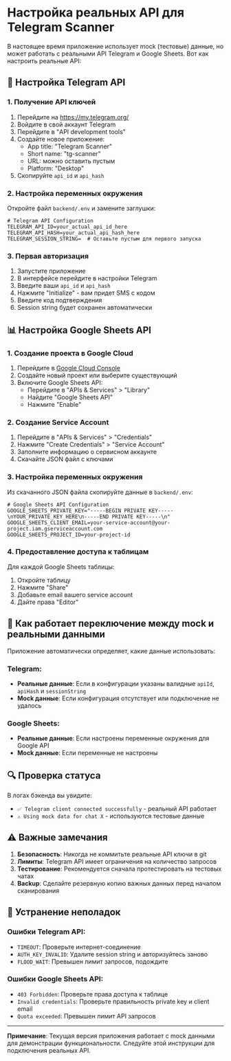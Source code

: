# Настройка реальных API для Telegram Scanner

В настоящее время приложение использует mock (тестовые) данные, но может работать с реальными API Telegram и Google Sheets. Вот как настроить реальные API:

## 🔧 Настройка Telegram API

### 1. Получение API ключей
1. Перейдите на https://my.telegram.org/
2. Войдите в свой аккаунт Telegram
3. Перейдите в "API development tools"
4. Создайте новое приложение:
   - App title: "Telegram Scanner"
   - Short name: "tg-scanner"
   - URL: можно оставить пустым
   - Platform: "Desktop"
5. Скопируйте `api_id` и `api_hash`

### 2. Настройка переменных окружения
Откройте файл `backend/.env` и замените заглушки:

```env
# Telegram API Configuration
TELEGRAM_API_ID=your_actual_api_id_here
TELEGRAM_API_HASH=your_actual_api_hash_here
TELEGRAM_SESSION_STRING=  # Оставьте пустым для первого запуска
```

### 3. Первая авторизация
1. Запустите приложение
2. В интерфейсе перейдите в настройки Telegram
3. Введите ваши `api_id` и `api_hash`
4. Нажмите "Initialize" - вам придет SMS с кодом
5. Введите код подтверждения
6. Session string будет сохранен автоматически

## 📊 Настройка Google Sheets API

### 1. Создание проекта в Google Cloud
1. Перейдите в [Google Cloud Console](https://console.cloud.google.com/)
2. Создайте новый проект или выберите существующий
3. Включите Google Sheets API:
   - Перейдите в "APIs & Services" > "Library"
   - Найдите "Google Sheets API"
   - Нажмите "Enable"

### 2. Создание Service Account
1. Перейдите в "APIs & Services" > "Credentials"
2. Нажмите "Create Credentials" > "Service Account"
3. Заполните информацию о сервисном аккаунте
4. Скачайте JSON файл с ключами

### 3. Настройка переменных окружения
Из скачанного JSON файла скопируйте данные в `backend/.env`:

```env
# Google Sheets API Configuration
GOOGLE_SHEETS_PRIVATE_KEY="-----BEGIN PRIVATE KEY-----\nYOUR_PRIVATE_KEY_HERE\n-----END PRIVATE KEY-----\n"
GOOGLE_SHEETS_CLIENT_EMAIL=your-service-account@your-project.iam.gserviceaccount.com
GOOGLE_SHEETS_PROJECT_ID=your-project-id
```

### 4. Предоставление доступа к таблицам
Для каждой Google Sheets таблицы:
1. Откройте таблицу
2. Нажмите "Share"
3. Добавьте email вашего service account
4. Дайте права "Editor"

## 🚀 Как работает переключение между mock и реальными данными

Приложение автоматически определяет, какие данные использовать:

### Telegram:
- **Реальные данные**: Если в конфигурации указаны валидные `apiId`, `apiHash` и `sessionString`
- **Mock данные**: Если конфигурация отсутствует или подключение не удалось

### Google Sheets:
- **Реальные данные**: Если настроены переменные окружения для Google API
- **Mock данные**: Если переменные не настроены

## 🔍 Проверка статуса

В логах бэкенда вы увидите:
- `✅ Telegram client connected successfully` - реальный API работает
- `⚠️ Using mock data for chat X` - используются тестовые данные

## ⚠️ Важные замечания

1. **Безопасность**: Никогда не коммитьте реальные API ключи в git
2. **Лимиты**: Telegram API имеет ограничения на количество запросов
3. **Тестирование**: Рекомендуется сначала протестировать на тестовых чатах
4. **Backup**: Сделайте резервную копию важных данных перед началом сканирования

## 🐛 Устранение неполадок

### Ошибки Telegram API:
- `TIMEOUT`: Проверьте интернет-соединение
- `AUTH_KEY_INVALID`: Удалите session string и авторизуйтесь заново
- `FLOOD_WAIT`: Превышен лимит запросов, подождите

### Ошибки Google Sheets API:
- `403 Forbidden`: Проверьте права доступа к таблице
- `Invalid credentials`: Проверьте правильность private key и client email
- `Quota exceeded`: Превышен лимит API запросов

---

**Примечание**: Текущая версия приложения работает с mock данными для демонстрации функциональности. Следуйте этой инструкции для подключения реальных API.